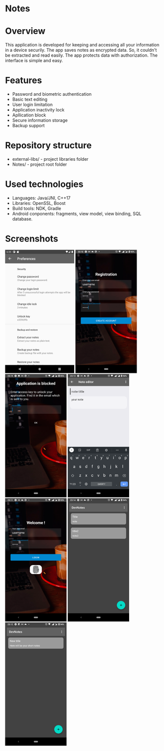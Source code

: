 # Notes

# Overview

This application is developed for keeping and accessing all your information in a device securily. 
The app saves notes as encrypted data. So, it couldn't be extracted and read easily. The app protects data with authorization. 
The interface is simple and easy.

# Features

- Password and biometric authentication
- Basic text editing
- User login limitation
- Application inactivity lock
- Apllication block
- Secure information storage
- Backup support

# Repository structure

- external-libs/ - project libraries folder
- Notes/ - project root folder

# Used technologies

- Languages: Java/JNI, C++17
- Libraries: OpenSSL, Boost
- Build tools: NDK, Gradle
- Android conponents: fragments, view model, view binding, SQL database. 

# Screenshots

<img src="images/screenshot_1.png" height="400"> <img src="images/screenshot_2.png" height="400">
<img src="images/screenshot_3.png" height="400"> <img src="images/screenshot_4.png" height="400"> 
<img src="images/screenshot_5.png" height="400"> <img src="images/screenshot_6.png" height="400">
<img src="images/screenshot_7.png" height="400">